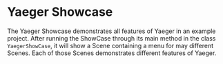 # Yaeger Showcase

The Yaeger Showcase demonstrates all features of Yaeger in an example project.
After running the ShowCase through its main method in the class 
`YaegerShowCase`, it will show a Scene containing a menu for may different 
Scenes. Each of those Scenes demonstrates different features of Yaeger.
